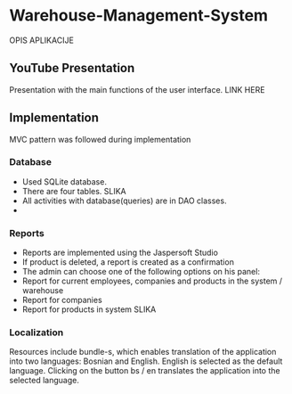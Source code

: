 # Warehouse-Management-System

OPIS APLIKACIJE

## YouTube Presentation

Presentation with the main functions of the user interface.
LINK HERE

## Implementation

MVC pattern was followed during implementation

### Database 

- Used SQLite database.
- There are four tables.
SLIKA
- All activities with database(queries) are in DAO classes.
- 
### Reports

- Reports are implemented using the Jaspersoft Studio
- If product is deleted, a report is created as a confirmation
- The admin can choose one of the following options on his panel:
 - Report for current employees, companies and products in the system / warehouse
 - Report for companies
 - Report for products in system
 SLIKA
 
 ### Localization
 
Resources include bundle-s, which enables translation of the application into two languages:
Bosnian and English.
English is selected as the default language.
Clicking on the button bs / en translates the application into the selected language.
